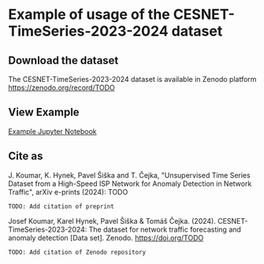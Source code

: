 # Example of usage of the CESNET-TimeSeries-2023-2024 dataset

## Download the dataset

The CESNET-TimeSeries-2023-2024 dataset is available in Zenodo platform <https://zenodo.org/record/TODO>

## View Example

[Example Jupyter Notebook](https://github.com/koumajos/CESNET-TimeSeries-2023-2024-Example/blob/main/example.ipynb)

## Cite as

J. Koumar, K. Hynek, Pavel Šiška and T. Čejka, "Unsupervised Time Series Dataset from a High-Speed ISP Network for Anomaly Detection in Network Traffic", arXiv e-prints (2024): TODO

```
TODO: Add citation of preprint
```

Josef Koumar, Karel Hynek, Pavel Šiška & Tomáš Čejka. (2024). CESNET-TimeSeries-2023-2024: The dataset for network traffic forecasting and anomaly detection [Data set]. Zenodo. <https://doi.org/TODO>

```
TODO: Add citation of Zenodo repository
```
